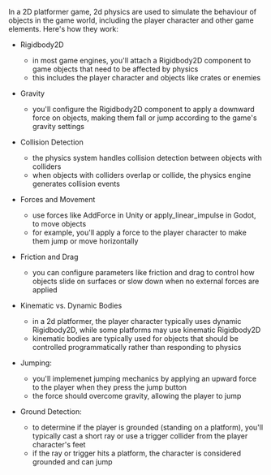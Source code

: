 In a 2D platformer game, 2d physics are used to simulate the behaviour of objects in the game world, including the player character and other game elements. Here's how they work:

* Rigidbody2D
    * in most game engines, you'll attach a Rigidbody2D component to game objects that need to be affected by physics
    * this includes the player character and objects like crates or enemies

* Gravity
    * you'll configure the Rigidbody2D component to apply a downward force on objects, making them fall or jump according to the game's gravity settings

* Collision Detection
    * the physics system handles collision detection between objects with colliders
    * when objects with colliders overlap or collide, the physics engine generates collision events

* Forces and Movement
    * use forces like AddForce in Unity or apply_linear_impulse in Godot, to move objects
    * for example, you'll apply a force to the player character to make them jump or move horizontally

* Friction and Drag
    * you can configure parameters like friction and drag to control how objects slide on surfaces or slow down when no external forces are applied

* Kinematic vs. Dynamic Bodies
    * in a 2d platformer, the player character typically uses dynamic Rigidbody2D, while some platforms may use kinematic Rigidbody2D
    * kinematic bodies are typically used for objects that should be controlled programmatically rather than responding to physics

* Jumping:
    * you'll implemenet jumping mechanics by applying an upward force to the player when they press the jump button
    * the force should overcome gravity, allowing the player to jump

* Ground Detection:
    * to determine if the player is grounded (standing on a platform), you'll typically cast a short ray or use a trigger collider from the player character's feet
    * if the ray or trigger hits a platform, the character is considered grounded and can jump